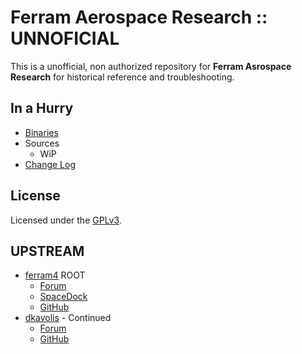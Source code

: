 # Ferram Aerospace Research :: UNNOFICIAL

This is a unofficial, non authorized repository for **Ferram Asrospace Research** for historical reference and troubleshooting.


## In a Hurry
* [Binaries](https://github.com/net-lisias-ksph/Ferram-Aerospace-Research/tree/Archive)
* Sources
	+ WiP
* [Change Log](./CHANGE_LOG.md)


## License

Licensed under the [GPLv3](https://www.gnu.org/licenses/gpl-3.0.en.html).


## UPSTREAM

* [ferram4](https://forum.kerbalspaceprogram.com/index.php?/profile/21328-ferram4/) ROOT
	+ [Forum](https://forum.kerbalspaceprogram.com/index.php?/topic/19321-*)
	+ [SpaceDock](https://spacedock.info/mod/151/Ferram%20Aerospace%20Research)
	+ [GitHub](https://github.com/ferram4/Ferram-Aerospace-Research)
* [dkavolis](https://forum.kerbalspaceprogram.com/index.php?/profile/192697-dkavolis/) - Continued
	+ [Forum](https://forum.kerbalspaceprogram.com/index.php?/topic/179445-*)
	+ [GitHub](https://github.com/dkavolis/Ferram-Aerospace-Research)
